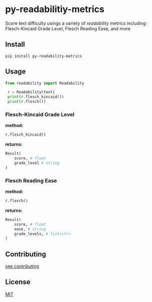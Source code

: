 # py-readabilitiy-metrics

Score text difficulty usings a variety of _readability_ metrics including: Flesch-Kincaid Grade Level, Flesch Reading Ease, and more

## Install

```shell
pip install py-readability-metrics
```

## Usage

```python
from readability import Readability

 r = Readability(text)
 print(r.flesch_kincaid())
 print(r.flesch())
```

### Flesch-Kincaid Grade Level

**method:**

```python
r.flesch_kincaid()
```

**returns:**

```python
Result(
    score, # float
    grade_level # string
)
```

### Flesch Reading Ease

**method:**

```python
r.flesch()
```

**returns:**

```python
Result(
    score, # float
    ease, # string
    grade_levels, # list<str>
)
```

## Contributing

[see contributing](CONTRIBUTING.md)

## License

[MIT](LICENSE)
